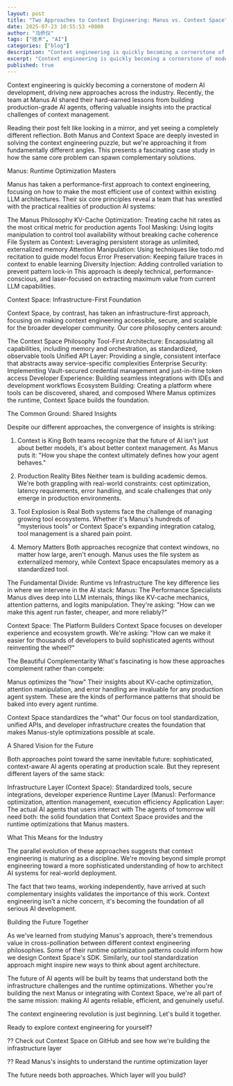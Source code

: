 ```yaml
---
layout: post
title: "Two Approaches to Context Engineering: Manus vs. Context Space"
date: 2025-07-23 10:55:53 +0800
author: "马侨仪"
tags: ["技术", "AI"]
categories: ["blog"]
description: "Context engineering is quickly becoming a cornerstone of modern AI development, driving new approaches across the industry. Recently, the team at Manu..."
excerpt: "Context engineering is quickly becoming a cornerstone of modern AI development, ..."
published: true
---
```


Context engineering is quickly becoming a cornerstone of modern AI development, driving new approaches across the industry. Recently, the team at Manus AI shared their hard-earned lessons from building production-grade AI agents, offering valuable insights into the practical challenges of context management.

Reading their post felt like looking in a mirror, and yet seeing a completely different reflection. Both Manus and Context Space are deeply invested in solving the context engineering puzzle, but we're approaching it from fundamentally different angles. This presents a fascinating case study in how the same core problem can spawn complementary solutions.

Manus: Runtime Optimization Masters

Manus has taken a performance-first approach to context engineering, focusing on how to make the most efficient use of context within existing LLM architectures. Their six core principles reveal a team that has wrestled with the practical realities of production AI systems:

The Manus Philosophy
KV-Cache Optimization: Treating cache hit rates as the most critical metric for production agents
Tool Masking: Using logits manipulation to control tool availability without breaking cache coherence
File System as Context: Leveraging persistent storage as unlimited, externalized memory
Attention Manipulation: Using techniques like todo.md recitation to guide model focus
Error Preservation: Keeping failure traces in context to enable learning
Diversity Injection: Adding controlled variation to prevent pattern lock-in
This approach is deeply technical, performance-conscious, and laser-focused on extracting maximum value from current LLM capabilities.

Context Space: Infrastructure-First Foundation

Context Space, by contrast, has taken an infrastructure-first approach, focusing on making context engineering accessible, secure, and scalable for the broader developer community. Our core philosophy centers around:

The Context Space Philosophy
Tool-First Architecture: Encapsulating all capabilities, including memory and orchestration, as standardized, observable tools
Unified API Layer: Providing a single, consistent interface that abstracts away service-specific complexities
Enterprise Security: Implementing Vault-secured credential management and just-in-time token access
Developer Experience: Building seamless integrations with IDEs and development workflows
Ecosystem Building: Creating a platform where tools can be discovered, shared, and composed
Where Manus optimizes the runtime, Context Space builds the foundation.

The Common Ground: Shared Insights

Despite our different approaches, the convergence of insights is striking:

1. Context is King
Both teams recognize that the future of AI isn't just about better models, it's about better context management. As Manus puts it: "How you shape the context ultimately defines how your agent behaves."

2. Production Reality Bites
Neither team is building academic demos. We're both grappling with real-world constraints: cost optimization, latency requirements, error handling, and scale challenges that only emerge in production environments.

3. Tool Explosion is Real
Both systems face the challenge of managing growing tool ecosystems. Whether it's Manus's hundreds of "mysterious tools" or Context Space's expanding integration catalog, tool management is a shared pain point.

4. Memory Matters
Both approaches recognize that context windows, no matter how large, aren't enough. Manus uses the file system as externalized memory, while Context Space encapsulates memory as a standardized tool.

The Fundamental Divide: Runtime vs Infrastructure
The key difference lies in where we intervene in the AI stack:
Manus: The Performance Specialists
Manus dives deep into LLM internals, things like KV-cache mechanics, attention patterns, and logits manipulation. They're asking: "How can we make this agent run faster, cheaper, and more reliably?"

Context Space: The Platform Builders
Context Space focuses on developer experience and ecosystem growth. We're asking: "How can we make it easier for thousands of developers to build sophisticated agents without reinventing the wheel?"

The Beautiful Complementarity
What's fascinating is how these approaches complement rather than compete:

Manus optimizes the "how"
Their insights about KV-cache optimization, attention manipulation, and error handling are invaluable for any production agent system. These are the kinds of performance patterns that should be baked into every agent runtime.

Context Space standardizes the "what"
Our focus on tool standardization, unified APIs, and developer infrastructure creates the foundation that makes Manus-style optimizations possible at scale.

A Shared Vision for the Future

Both approaches point toward the same inevitable future: sophisticated, context-aware AI agents operating at production scale. But they represent different layers of the same stack:

Infrastructure Layer (Context Space): Standardized tools, secure integrations, developer experience
Runtime Layer (Manus): Performance optimization, attention management, execution efficiency
Application Layer: The actual AI agents that users interact with
The agents of tomorrow will need both: the solid foundation that Context Space provides and the runtime optimizations that Manus masters.

What This Means for the Industry

The parallel evolution of these approaches suggests that context engineering is maturing as a discipline. We're moving beyond simple prompt engineering toward a more sophisticated understanding of how to architect AI systems for real-world deployment.

The fact that two teams, working independently, have arrived at such complementary insights validates the importance of this work. Context engineering isn't a niche concern, it's becoming the foundation of all serious AI development.

Building the Future Together

As we've learned from studying Manus's approach, there's tremendous value in cross-pollination between different context engineering philosophies. Some of their runtime optimization patterns could inform how we design Context Space's SDK. Similarly, our tool standardization approach might inspire new ways to think about agent architecture.

The future of AI agents will be built by teams that understand both the infrastructure challenges and the runtime optimizations. Whether you're building the next Manus or integrating with Context Space, we're all part of the same mission: making AI agents reliable, efficient, and genuinely useful.

The context engineering revolution is just beginning. Let's build it together.

Ready to explore context engineering for yourself?

?? Check out Context Space on GitHub and see how we're building the infrastructure layer

?? Read Manus's insights to understand the runtime optimization layer

The future needs both approaches. Which layer will you build?
